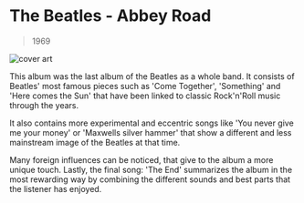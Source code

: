 # The Beatles - Abbey Road 

>1969

![cover art](https://upload.wikimedia.org/wikipedia/en/4/42/Beatles_-_Abbey_Road.jpg)

This album was the last album of the Beatles as a whole band. It consists of Beatles' most famous pieces such as 'Come Together', 'Something' and 'Here comes the Sun' that have been linked to classic Rock'n'Roll music through the years. 

It also contains more experimental and eccentric songs like 'You never give me your money' or 'Maxwells silver hammer' that show a different and less mainstream image of the Beatles at that time. 

Many foreign influences can be noticed, that give to the album a more unique touch. Lastly, the final song: 'The End' summarizes the album in the most rewarding way by combining the different sounds and best parts that the listener has enjoyed.  
